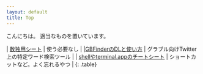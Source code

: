 ```yaml
---
layout: default
title: Top
---
```



こんにちは。
適当なものを置いています。


| [数独用シート](/dai.html)                      | 使う必要なし |
|[GBFinderのDLと使い方](/gbfinder/howtouse.html) | グラブル向けTwitter上の特定ワード検索ツール |
| [shellやterminal.appのチートシート](/cheatsheets/shell_terminal.html) | ショートカットなど。よく忘れるやつ |
{: .table}